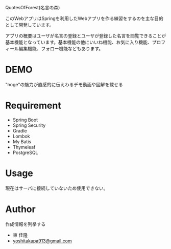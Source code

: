 QuotesOfForest(名言の森)
 
 このWebアプリはSpringを利用したWebアプリを作る練習をするのを主な目的として開発しています。

 アプリの概要はユーザが名言の登録とユーザが登録した名言を閲覧できることが基本機能となっています。基本機能の他にいいね機能、お気に入り機能、プロフィール編集機能、フォロー機能などもあります。
# DEMO
 
"hoge"の魅力が直感的に伝えわるデモ動画や図解を載せる
 
# Requirement
 
* Spring Boot
* Spring Security
* Gradle
* Lombok
* My Batis
* Thymeleaf
* PostgreSQL

# Usage
 
現在はサーバに接続していないため使用できない。
 
 
# Author
 
作成情報を列挙する
 
* 東 佳隆
* yoshitakapa913@gmail.com
